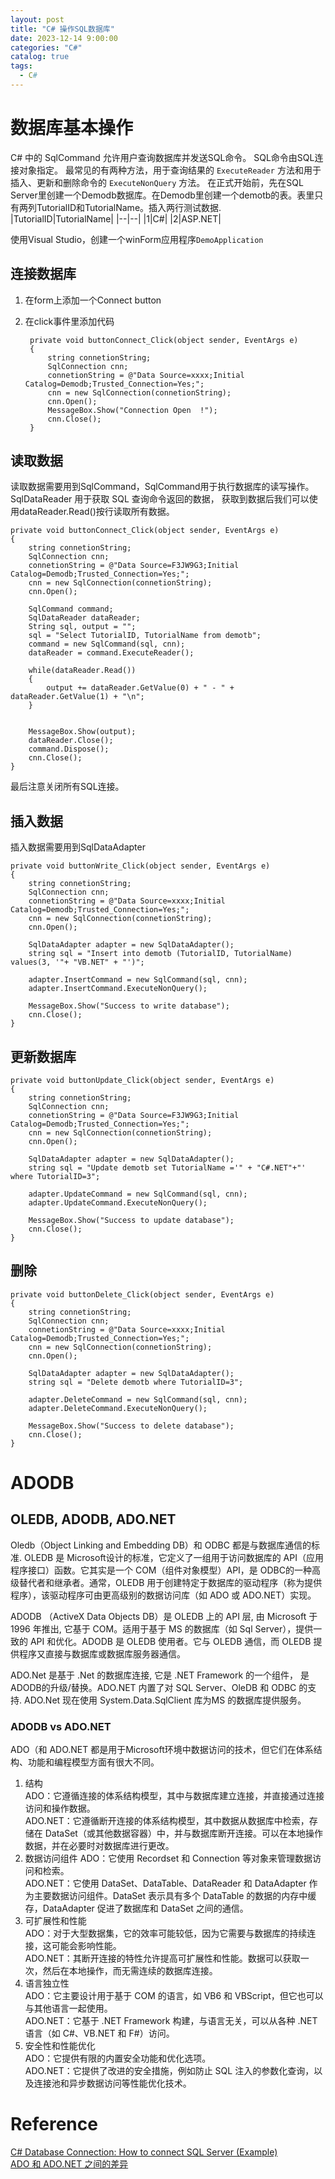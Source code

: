 ```yaml
---
layout: post
title: "C# 操作SQL数据库"
date: 2023-12-14 9:00:00
categories: "C#"
catalog: true
tags:
  - C#
---
```


# 数据库基本操作

C# 中的 SqlCommand 允许用户查询数据库并发送SQL命令。 SQL命令由SQL连接对象指定。 最常见的有两种方法，用于查询结果的 `ExecuteReader` 方法和用于插入、更新和删除命令的 `ExecuteNonQuery` 方法。 
在正式开始前，先在SQL Server里创建一个Demodb数据库。在Demodb里创建一个demotb的表。表里只有两列TutorialID和TutorialName。插入两行测试数据.
|TutorialID|TutorialName|
|--|--|
|1|C#|
|2|ASP.NET|

使用Visual Studio，创建一个winForm应用程序`DemoApplication`
## 连接数据库
1. 在form上添加一个Connect button
2. 在click事件里添加代码

        private void buttonConnect_Click(object sender, EventArgs e)
        {
            string connetionString;
            SqlConnection cnn;
            connetionString = @"Data Source=xxxx;Initial Catalog=Demodb;Trusted_Connection=Yes;";
            cnn = new SqlConnection(connetionString);
            cnn.Open();
            MessageBox.Show("Connection Open  !");
            cnn.Close();
        }

## 读取数据
读取数据需要用到SqlCommand，SqlCommand用于执行数据库的读写操作。  
SqlDataReader 用于获取 SQL 查询命令返回的数据， 获取到数据后我们可以使用dataReader.Read()按行读取所有数据。  

    private void buttonConnect_Click(object sender, EventArgs e)
    {
        string connetionString;
        SqlConnection cnn;
        connetionString = @"Data Source=F3JW9G3;Initial Catalog=Demodb;Trusted_Connection=Yes;";
        cnn = new SqlConnection(connetionString);
        cnn.Open();

        SqlCommand command;
        SqlDataReader dataReader;
        String sql, output = "";
        sql = "Select TutorialID, TutorialName from demotb";
        command = new SqlCommand(sql, cnn);
        dataReader = command.ExecuteReader();

        while(dataReader.Read())
        {
            output += dataReader.GetValue(0) + " - " + dataReader.GetValue(1) + "\n";
        }


        MessageBox.Show(output);
        dataReader.Close();
        command.Dispose();
        cnn.Close();
    }

最后注意关闭所有SQL连接。  

## 插入数据  
插入数据需要用到SqlDataAdapter  

    private void buttonWrite_Click(object sender, EventArgs e)
    {
        string connetionString;
        SqlConnection cnn;
        connetionString = @"Data Source=xxxx;Initial Catalog=Demodb;Trusted_Connection=Yes;";
        cnn = new SqlConnection(connetionString);
        cnn.Open();

        SqlDataAdapter adapter = new SqlDataAdapter();
        string sql = "Insert into demotb (TutorialID, TutorialName) values(3, '"+ "VB.NET" + "')";

        adapter.InsertCommand = new SqlCommand(sql, cnn);
        adapter.InsertCommand.ExecuteNonQuery();

        MessageBox.Show("Success to write database");
        cnn.Close();
    }

## 更新数据库

    private void buttonUpdate_Click(object sender, EventArgs e)
    {
        string connetionString;
        SqlConnection cnn;
        connetionString = @"Data Source=F3JW9G3;Initial Catalog=Demodb;Trusted_Connection=Yes;";
        cnn = new SqlConnection(connetionString);
        cnn.Open();

        SqlDataAdapter adapter = new SqlDataAdapter();
        string sql = "Update demotb set TutorialName ='" + "C#.NET"+"' where TutorialID=3";

        adapter.UpdateCommand = new SqlCommand(sql, cnn);
        adapter.UpdateCommand.ExecuteNonQuery();

        MessageBox.Show("Success to update database");
        cnn.Close();
    }

## 删除  

    private void buttonDelete_Click(object sender, EventArgs e)
    {
        string connetionString;
        SqlConnection cnn;
        connetionString = @"Data Source=xxxx;Initial Catalog=Demodb;Trusted_Connection=Yes;";
        cnn = new SqlConnection(connetionString);
        cnn.Open();

        SqlDataAdapter adapter = new SqlDataAdapter();
        string sql = "Delete demotb where TutorialID=3";

        adapter.DeleteCommand = new SqlCommand(sql, cnn);
        adapter.DeleteCommand.ExecuteNonQuery();

        MessageBox.Show("Success to delete database");
        cnn.Close();
    }

# ADODB
## OLEDB, ADODB, ADO.NET
Oledb（Object Linking and Embedding DB）和 ODBC 都是与数据库通信的标准. OLEDB 是 Microsoft设计的标准，它定义了一组用于访问数据库的 API（应用程序接口）函数。它其实是一个 COM（组件对象模型）API，是 ODBC的一种高级替代者和继承者。通常，OLEDB 用于创建特定于数据库的驱动程序（称为提供程序），该驱动程序可由更高级别的数据访问库（如 ADO 或 ADO.NET）实现。   

ADODB （ActiveX Data Objects DB）是 OLEDB 上的 API 层, 由 Microsoft 于 1996 年推出, 它基于 COM。适用于基于 MS 的数据库（如 Sql Server），提供一致的 API 和优化。ADODB 是 OLEDB 使用者。它与 OLEDB 通信，而 OLEDB 提供程序又直接与数据库或数据库服务器通信。  

ADO.Net 是基于 .Net 的数据库连接, 它是 .NET Framework 的一个组件， 是ADODB的升级/替换。ADO.NET 内置了对 SQL Server、OleDB 和 ODBC 的支持. ADO.Net 现在使用 System.Data.SqlClient 库为MS 的数据库提供服务。

### ADODB vs ADO.NET
 ADO（和 ADO.NET 都是用于Microsoft环境中数据访问的技术，但它们在体系结构、功能和编程模型方面有很大不同。  
1. 结构  
  ADO：它遵循连接的体系结构模型，其中与数据库建立连接，并直接通过连接访问和操作数据。  
  ADO.NET：它遵循断开连接的体系结构模型，其中数据从数据库中检索，存储在 DataSet（或其他数据容器）中，并与数据库断开连接。可以在本地操作数据，并在必要时对数据库进行更改。  
2. 数据访问组件
  ADO：它使用 Recordset 和 Connection 等对象来管理数据访问和检索。  
  ADO.NET：它使用 DataSet、DataTable、DataReader 和 DataAdapter 作为主要数据访问组件。DataSet 表示具有多个 DataTable 的数据的内存中缓存，DataAdapter 促进了数据库和 DataSet 之间的通信。  
3. 可扩展性和性能  
  ADO：对于大型数据集，它的效率可能较低，因为它需要与数据库的持续连接，这可能会影响性能。  
  ADO.NET：其断开连接的特性允许提高可扩展性和性能。数据可以获取一次，然后在本地操作，而无需连续的数据库连接。  
4. 语言独立性  
  ADO：它主要设计用于基于 COM 的语言，如 VB6 和 VBScript，但它也可以与其他语言一起使用。  
  ADO.NET：它基于 .NET Framework 构建，与语言无关，可以从各种 .NET 语言（如 C#、VB.NET 和 F#）访问。  
5. 安全性和性能优化  
  ADO：它提供有限的内置安全功能和优化选项。  
  ADO.NET：它提供了改进的安全措施，例如防止 SQL 注入的参数化查询，以及连接池和异步数据访问等性能优化技术。  

# Reference
[C# Database Connection: How to connect SQL Server (Example)](https://www.guru99.com/c-sharp-access-database.htm)  
[ADO 和 ADO.NET 之间的差异](https://net-informations.com/faq/ado/ado-difference.htm)  
